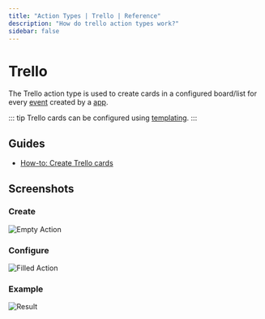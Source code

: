 ```yaml
---
title: "Action Types | Trello | Reference"
description: "How do trello action types work?"
sidebar: false
---
```


# Trello

The Trello action type is used to create cards in a configured board/list for every [event](/reference/events/) created by a [app](/reference/apps/).

::: tip
Trello cards can be configured using [templating](/reference/templating/).
:::

## Guides

* [How-to: Create Trello cards](/how-to/create-trello-cards/)

## Screenshots

### Create

![Empty Action](/images/modals/office-create-action-trello.png)

### Configure

![Filled Action](/images/modals/office-create-action-trello-filled.png)

### Example

![Result](/images/actions/personal-office-coffee-machine-trello.png)
